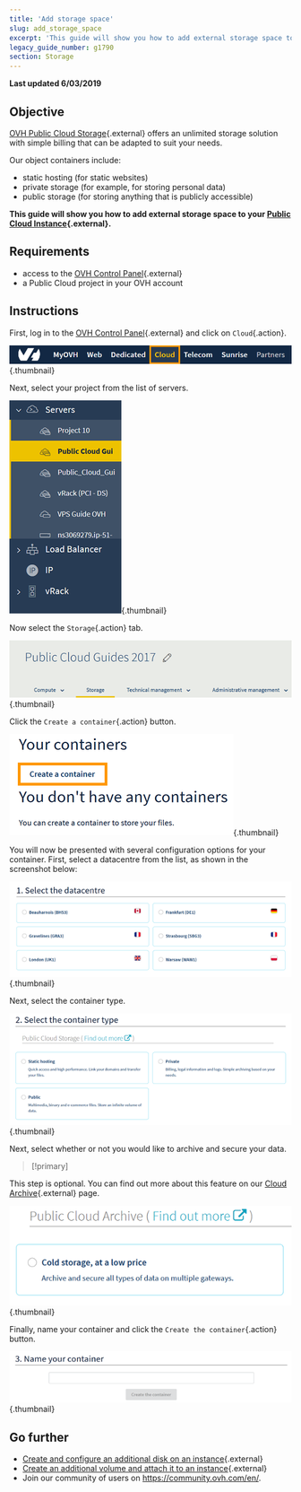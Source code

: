 ```yaml
---
title: 'Add storage space'
slug: add_storage_space
excerpt: 'This guide will show you how to add external storage space to your Public Cloud Instance'
legacy_guide_number: g1790
section: Storage
---
```


**Last updated 6/03/2019**

## Objective

[OVH Public Cloud Storage](https://www.ovh.com.au/public-cloud/storage/){.external} offers an unlimited storage solution with simple billing that can be adapted to suit your needs.

Our object containers include:

- static hosting (for static websites)
- private storage (for example, for storing personal data)
- public storage (for storing anything that is publicly accessible)

**This guide will show you how to add external storage space to your [Public Cloud Instance](https://www.ovh.com.au/public-cloud/instances/){.external}.**

## Requirements

* access to the [OVH Control Panel](https://ca.ovh.com/auth/?action=gotomanager){.external}
* a Public Cloud project in your OVH account

## Instructions

First, log in to the [OVH Control Panel](https://ca.ovh.com/auth/?action=gotomanager){.external} and click on `Cloud`{.action}.

![cloud menu](images/cloud-menu.png){.thumbnail}

Next, select your project from the list of servers.

![select project](images/select-project.png){.thumbnail}

Now select the `Storage`{.action} tab.

![storage tab](images/storage-tab.png){.thumbnail}

Click the `Create a container`{.action} button.

![create a container](images/create-a-container.png){.thumbnail}

You will now be presented with several configuration options for your container. First, select a datacentre from the list, as shown in the screenshot below:

![select datacentre](images/select-datacentre.png){.thumbnail}

Next, select the container type.

![select container type](images/select-container-type.png){.thumbnail}

Next, select whether or not you would like to archive and secure your data.

> [!primary]
>
This step is optional. You can find out more about this feature on our [Cloud Archive](https://www.ovh.co.uk/public-cloud/storage/cloud-archive/){.external} page.
>

![public cloud archive](images/public-cloud-archive.png){.thumbnail}

Finally, name your container and click the `Create the container`{.action} button.

![name container](images/name-container.png){.thumbnail}

## Go further

* [Create and configure an additional disk on an instance](https://docs.ovh.com/au/en/public-cloud/create-and-configure-additional-disk-instance/){.external}
* [Create an additional volume and attach it to an instance](https://docs.ovh.com/au/en/public-cloud/create-an-additional-volume-and-attach-it-to-an-instance/){.external}
* Join our community of users on <https://community.ovh.com/en/>.
